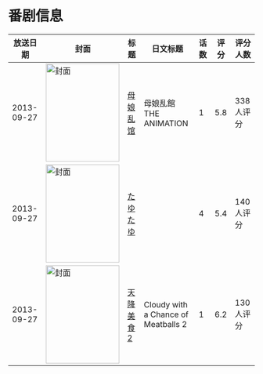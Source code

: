 # 番剧信息

|放送日期|封面|标题|日文标题|话数|评分|评分人数|
|---|---|---|---|---|---|---|
|2013-09-27|<img src="/img/no_icon_subject.png" alt="封面" style="width:150px;height:200px;object-fit:cover;">|[母娘乱馆](https://bangumi.tv/subject/82150)|母娘乱館 THE ANIMATION|1|5.8|338人评分|
|2013-09-27|<img src="/img/no_icon_subject.png" alt="封面" style="width:150px;height:200px;object-fit:cover;">|[たゆたゆ](https://bangumi.tv/subject/82151)||4|5.4|140人评分|
|2013-09-27|<img src="//lain.bgm.tv/pic/cover/c/27/f0/97447_g3c2R.jpg" alt="封面" style="width:150px;height:200px;object-fit:cover;">|[天降美食2](https://bangumi.tv/subject/97447)|Cloudy with a Chance of Meatballs 2|1|6.2|130人评分|
